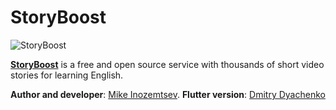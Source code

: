# StoryBoost

![StoryBoost](https://e1.pcloud.link/publink/show?code=XZT1BzZzRgEJUDXxzjne4MNdVQwDpmYqUX0 "stories for english study")

[**StoryBoost**](https://storyboost.me) is a free and open source service with thousands of short video stories for learning English.

**Author and developer**: [Mike Inozemtsev](https://devproduct.io).
**Flutter version**: [Dmitry Dyachenko](https://github.com/defris555)